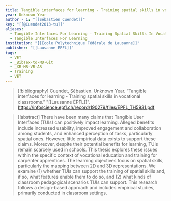 ```yaml
---
title: Tangible interfaces for learning - Training spatial skills in vocational classrooms
year: Unknown Year
author - 1: "[[Sébastien Cuendet]]"
key: "[[@Cuendet2013-tu]]"
aliases:
  - Tangible Interfaces For Learning - Training Spatial Skills In Vocational Classrooms
  - Tangible Interfaces For Learning
institution: "[[École Polytechnique Fédérale de Lausanne]]"
publisher: "[[Lausanne EPFL]]"
tags:
  - VET
  - _BibTex-to-MD-Git
  - _XR-MR-VR-AR
  - Training
  - VET
---
```


> [!bibliography]
> Cuendet, Sébastien. Unknown Year. “Tangible interfaces for learning - Training spatial skills in vocational classrooms.” "[[Lausanne EPFL]]". https://infoscience.epfl.ch/record/190279/files/EPFL_TH5931.pdf

> [!abstract]
> There have been many claims that Tangible User Interfaces (TUIs) can positively impact learning. Alleged benefits include increased usability, improved engagement and collaboration among students, and enhanced perception of tasks, particularly spatial ones. However, little empirical data exists to support these claims. Moreover, despite their potential benefits for learning, TUIs remain scarcely used in schools. This thesis explores these issues within the specific context of vocational education and training for carpenter apprentices. The learning objectives focus on spatial skills, particularly the mapping between 2D and 3D representations. We examine (1) whether TUIs can support the training of spatial skills and, if so, what features enable them to do so, and (2) what kinds of classroom pedagogical scenarios TUIs can support. This research follows a design-based approach and includes empirical studies, primarily conducted in classroom settings.